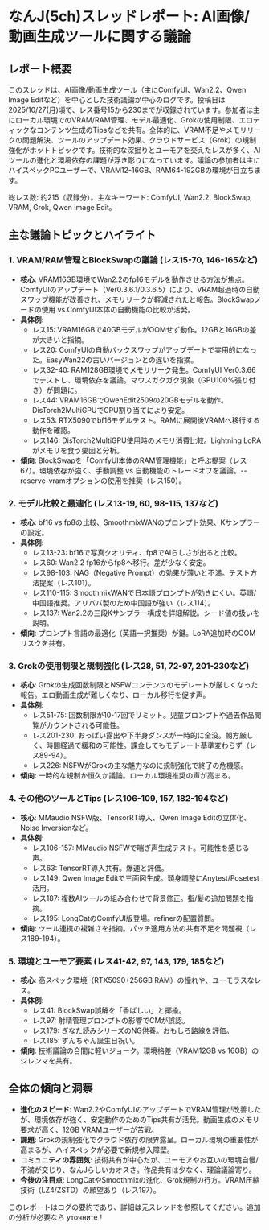 # なんJ(5ch)スレッドレポート: AI画像/動画生成ツールに関する議論

## レポート概要
このスレッドは、AI画像/動画生成ツール（主にComfyUI、Wan2.2、Qwen Image Editなど）を中心とした技術議論が中心のログです。投稿日は2025/10/27(月)頃で、レス番号15から230までが収録されています。参加者は主にローカル環境でのVRAM/RAM管理、モデル最適化、Grokの使用制限、エロティックなコンテンツ生成のTipsなどを共有。全体的に、VRAM不足やメモリリークの問題解決、ツールのアップデート効果、クラウドサービス（Grok）の規制強化がホットトピックです。技術的な深掘りとユーモアを交えたレスが多く、AIツールの進化と環境依存の課題が浮き彫りになっています。議論の参加者は主にハイスペックPCユーザーで、VRAM12-16GB、RAM64-192GBの環境が目立ちます。

総レス数: 約215（収録分）。主なキーワード: ComfyUI, Wan2.2, BlockSwap, VRAM, Grok, Qwen Image Edit。

## 主な議論トピックとハイライト

### 1. VRAM/RAM管理とBlockSwapの議論 (レス15-70, 146-165など)
- **核心**: VRAM16GB環境でWan2.2のfp16モデルを動作させる方法が焦点。ComfyUIのアップデート（Ver0.3.6.1/0.3.6.5）により、VRAM超過時の自動スワップ機能が改善され、メモリリークが軽減されたと報告。BlockSwapノードの使用 vs ComfyUI本体の自動機能の比較が活発。
- **具体例**:
  - レス15: VRAM16GBで40GBモデルがOOMせず動作。12GBと16GBの差が大きいと指摘。
  - レス20: ComfyUIの自動バックスワップがアップデートで実用的になった。EasyWan22の古いバージョンとの違いを指摘。
  - レス32-40: RAM128GB環境でメモリリーク発生。ComfyUI Ver0.3.66でテストし、環境依存を議論。マウスガクガク現象（GPU100%張り付き）が問題に。
  - レス44: VRAM16GBでQwenEdit2509の20GBモデルを動作。DisTorch2MultiGPUでCPU割り当てにより安定。
  - レス53: RTX5090でbf16モデルテスト。RAMに展開後VRAMへ移行する動作を確認。
  - レス146: DisTorch2MultiGPU使用時のメモリ消費比較。Lightning LoRAがメモリを食う要因と分析。
- **傾向**: BlockSwapを「ComfyUI本体のRAM管理機能」と呼ぶ提案（レス67）。環境依存が強く、手動調整 vs 自動機能のトレードオフを議論。--reserve-vramオプションの使用を推奨（レス150）。

### 2. モデル比較と最適化 (レス13-19, 60, 98-115, 137など)
- **核心**: bf16 vs fp8の比較、SmoothmixWANのプロンプト効果、Kサンプラーの設定。
- **具体例**:
  - レス13-23: bf16で写真クオリティ、fp8でAIらしさが出ると比較。
  - レス60: Wan2.2 fp16からfp8へ移行。差が少なく安定。
  - レス98-103: NAG（Negative Prompt）の効果が薄いと不満。テスト方法提案（レス101）。
  - レス110-115: SmoothmixWANで日本語プロンプトが効きにくい。英語/中国語推奨。アリババ製のため中国語が強い（レス114）。
  - レス137: Wan2.2の三段Kサンプラー構成を詳細解説。シード値の扱いを説明。
- **傾向**: プロンプト言語の最適化（英語一択推奨）が鍵。LoRA追加時のOOMリスクを共有。

### 3. Grokの使用制限と規制強化 (レス28, 51, 72-97, 201-230など)
- **核心**: Grokの生成回数制限とNSFWコンテンツのモデレートが厳しくなった報告。エロ動画生成が難しくなり、ローカル移行を促す声。
- **具体例**:
  - レス51-75: 回数制限が10-17回でリミット。児童プロンプトや過去作品閲覧がカウントされる可能性。
  - レス201-230: おっぱい露出や下半身ダンスが一時的に全没。朝方厳しく、時間経過で緩和の可能性。課金してもモデレート基準変わらず（レス89-94）。
  - レス226: NSFWがGrokの主な魅力なのに規制強化で終了の危機感。
- **傾向**: 一時的な規制か恒久か議論。ローカル環境推奨の声が高まる。

### 4. その他のツールとTips (レス106-109, 157, 182-194など)
- **核心**: MMaudio NSFW版、TensorRT導入、Qwen Image Editの立体化、Noise Inversionなど。
- **具体例**:
  - レス106-157: MMaudio NSFWで喘ぎ声生成テスト。可能性を感じる声。
  - レス63: TensorRT導入共有。爆速と評価。
  - レス149: Qwen Image Editで三面図生成。頭身調整にAnytest/Posetest活用。
  - レス187: 複数AIツールの組み合わせで背景修正。指/髪の追加問題を指摘。
  - レス195: LongCatのComfyUI版登場。refinerの配置質問。
- **傾向**: ツール連携の複雑さを指摘。パッチ適用方法の共有不足を問題視（レス189-194）。

### 5. 環境とユーモア要素 (レス41-42, 97, 143, 179, 185など)
- **核心**: 高スペック環境（RTX5090+256GB RAM）の憧れや、ユーモラスなレス。
- **具体例**:
  - レス41: BlockSwap誤解を「香ばしい」と揶揄。
  - レス97: 射精管理プロンプトの影響でCMが誤認。
  - レス179: ぎなた読みシリーズのNG供養。おもしろ路線を評価。
  - レス185: ずんちゃん誕生日祝い。
- **傾向**: 技術議論の合間に軽いジョーク。環境格差（VRAM12GB vs 16GB）のジレンマを共有。

## 全体の傾向と洞察
- **進化のスピード**: Wan2.2やComfyUIのアップデートでVRAM管理が改善したが、環境依存が強く、安定動作のためのTips共有が活発。動画生成のメモリ要求が高く、12GB VRAMユーザーが苦戦。
- **課題**: Grokの規制強化でクラウド依存の限界露呈。ローカル環境の重要性が高まるが、ハイスペックが必要で新規参入障壁。
- **コミュニティの雰囲気**: 技術共有が中心だが、ユーモアやお互いの環境自慢/不満が交じり、なんJらしいカオスさ。作品共有は少なく、理論議論寄り。
- **今後の注目点**: LongCatやSmoothmixの進化、Grok規制の行方。VRAM圧縮技術（LZ4/ZSTD）の願望あり（レス197）。

このレポートはログの要約であり、詳細は元スレッドを参照してください。追加の分析が必要なら уточните！